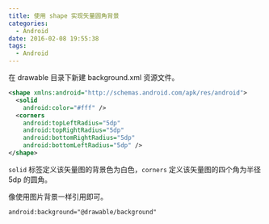 ```yaml
---
title: 使用 shape 实现矢量圆角背景
categories:
  - Android
date: 2016-02-08 19:55:38
tags:
  - Android
---
```


在 drawable 目录下新建 background.xml 资源文件。

``` xml
<shape xmlns:android="http://schemas.android.com/apk/res/android">   
  <solid
    android:color="#fff" />   
  <corners
    android:topLeftRadius="5dp"
    android:topRightRadius="5dp"
    android:bottomRightRadius="5dp"
    android:bottomLeftRadius="5dp" />
</shape>
```

<!-- more -->

`solid` 标签定义该矢量图的背景色为白色，`corners` 定义该矢量图的四个角为半径 5dp 的圆角。

像使用图片背景一样引用即可。

``` xml
android:background="@drawable/background"
```
